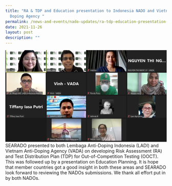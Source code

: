```yaml
---
title: "RA & TDP and Education presentation to Indonesia NADO and Vietnam Anti
  Doping Agency "
permalink: /news-and-events/nado-updates/ra-tdp-education-presentation-ladi-vada
date: 2021-11-26
layout: post
description: ""
---
```

![Alt text for image on Isomer site](/images/picture%201.jpg)
<br>SEARADO presented to both Lembaga Anti-Doping Indonesia (LADI) and Vietnam Anti-Doping Agency (VADA) on developing Risk Assessment (RA) and Test Distribution Plan (TDP) for Out-of-Competition Testing (OOCT). This was followed up by a presentation on Education Planning. It is hope that member countries got a good insight in both these areas and SEARADO look forward to reviewing the NADOs submissions. We thank all effort put in by both NADOs.